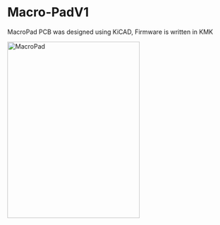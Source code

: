 # Macro-PadV1

MacroPad PCB was designed using KiCAD, Firmware is written in KMK

<img src="https://github.com/user-attachments/assets/8480fbb2-a2e4-4600-abc0-08fc329e23da" alt="MacroPad" width="300" height="400">
